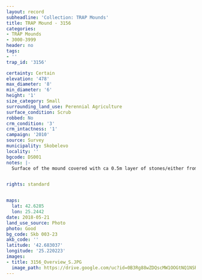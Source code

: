```yaml
---
layout: record
subheadline: 'Collection: TRAP Mounds'
title: TRAP Mound - 3156
categories:
- TRAP Mounds
- 3000-3999
header: no
tags:
- ''
trap_id: '3156'

certainty: Certain
elevation: '478'
max_diameter: '8'
min_diameter: '6'
height: '1'
size_category: Small
surrounding_land_use: Perennial Agriculture
surface_condition: Scrub
robbed: No
crm_condition: '3'
crm_intactness: '1'
campaign: '2010'
source: Survey
municipality: Skobelevo
locality: ''
bgcode: DS001
notes: |-
  Surface of the mound covered with ca 0.5m layer of stones/either from the surrounding pasture or from the mound.


rights: standard


maps:
  lat: 42.6285
  lon: 25.2442
date: 2018-05-21
land_use_source: Photo
photo: Good
bg_code: Skb 003-23
akb_code: ''
latitude: '42.683037'
longitude: '25.220223'
images:
- title: 3156_Overview_S.JPG
  image_path: https://drive.google.com/uc?id=0B3Rg88wZDQscMW1OOGtNQ1NSRHM
---
```

